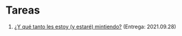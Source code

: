 # Tareas

1. [¿Y qué tanto les estoy (y estaré) mintiendo?](./1/README.md) (Entrega: 2021.09.28)
<!-- 1. [Ejercicios de sincronización](./1/README.md) (Entrega: 2021.xx.xx) -->
<!-- 2. [Profundizando en la administración de memoria](./2/README.md) (Entrega: 2021.xx.xx) -->
<!-- 3. [La vida de un byte de datos](./3/README.md) (Entrega: 2021.xx.xx) -->
